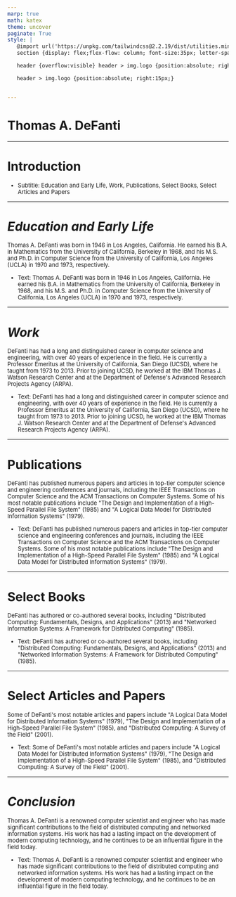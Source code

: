 ```yaml
---
marp: true
math: katex
theme: uncover
paginate: True
style: |
   @import url('https://unpkg.com/tailwindcss@2.2.19/dist/utilities.min.css');
   section {display: flex;flex-flow: column; font-size:35px; letter-spacing:1.4px;}

   header {overflow:visible} header > img.logo {position:absolute; right:15px;}

   header > img.logo {position:absolute; right:15px;}


---
```

<!-- backgroundImage: url('backgrounds/aaabstract (13).png') -->
<!-- _class: lead -->

 # **Thomas A. DeFanti**

---
<style scoped>p,li {font-size:0.96em}</style>

 # **Introduction**

- Subtitle: Education and Early Life, Work, Publications, Select Books, Select Articles and Papers

---
<style scoped>p,li {font-size:0.92em}</style>

 # _Education and Early Life_


Thomas A. DeFanti was born in 1946 in Los Angeles, California. He earned his B.A. in Mathematics from the University of California, Berkeley in 1968, and his M.S. and Ph.D. in Computer Science from the University of California, Los Angeles (UCLA) in 1970 and 1973, respectively.
- Text: Thomas A. DeFanti was born in 1946 in Los Angeles, California. He earned his B.A. in Mathematics from the University of California, Berkeley in 1968, and his M.S. and Ph.D. in Computer Science from the University of California, Los Angeles (UCLA) in 1970 and 1973, respectively.

---
<style scoped>p,li {font-size:0.92em}</style>

 # _Work_


DeFanti has had a long and distinguished career in computer science and engineering, with over 40 years of experience in the field. He is currently a Professor Emeritus at the University of California, San Diego (UCSD), where he taught from 1973 to 2013. Prior to joining UCSD, he worked at the IBM Thomas J. Watson Research Center and at the Department of Defense's Advanced Research Projects Agency (ARPA).
- Text: DeFanti has had a long and distinguished career in computer science and engineering, with over 40 years of experience in the field. He is currently a Professor Emeritus at the University of California, San Diego (UCSD), where he taught from 1973 to 2013. Prior to joining UCSD, he worked at the IBM Thomas J. Watson Research Center and at the Department of Defense's Advanced Research Projects Agency (ARPA).

---
<style scoped>p,li {font-size:0.92em}</style>

 # Publications

DeFanti has published numerous papers and articles in top-tier computer science and engineering conferences and journals, including the IEEE Transactions on Computer Science and the ACM Transactions on Computer Systems. Some of his most notable publications include "The Design and Implementation of a High-Speed Parallel File System" (1985) and "A Logical Data Model for Distributed Information Systems" (1979).
- Text: DeFanti has published numerous papers and articles in top-tier computer science and engineering conferences and journals, including the IEEE Transactions on Computer Science and the ACM Transactions on Computer Systems. Some of his most notable publications include "The Design and Implementation of a High-Speed Parallel File System" (1985) and "A Logical Data Model for Distributed Information Systems" (1979).


---
<style scoped>p,li {font-size:0.92em}</style>

 # Select Books

DeFanti has authored or co-authored several books, including "Distributed Computing: Fundamentals, Designs, and Applications" (2013) and "Networked Information Systems: A Framework for Distributed Computing" (1985).
- Text: DeFanti has authored or co-authored several books, including "Distributed Computing: Fundamentals, Designs, and Applications" (2013) and "Networked Information Systems: A Framework for Distributed Computing" (1985).


---
<style scoped>p,li {font-size:0.92em}</style>

 # Select Articles and Papers

Some of DeFanti's most notable articles and papers include "A Logical Data Model for Distributed Information Systems" (1979), "The Design and Implementation of a High-Speed Parallel File System" (1985), and "Distributed Computing: A Survey of the Field" (2001).
- Text: Some of DeFanti's most notable articles and papers include "A Logical Data Model for Distributed Information Systems" (1979), "The Design and Implementation of a High-Speed Parallel File System" (1985), and "Distributed Computing: A Survey of the Field" (2001).


---
<style scoped>p,li {font-size:0.92em}</style>

 # _Conclusion_


Thomas A. DeFanti is a renowned computer scientist and engineer who has made significant contributions to the field of distributed computing and networked information systems. His work has had a lasting impact on the development of modern computing technology, and he continues to be an influential figure in the field today.
- Text: Thomas A. DeFanti is a renowned computer scientist and engineer who has made significant contributions to the field of distributed computing and networked information systems. His work has had a lasting impact on the development of modern computing technology, and he continues to be an influential figure in the field today.